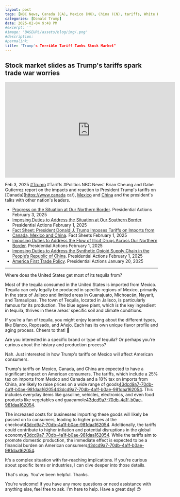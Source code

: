 ```yaml
---
layout: post
tags: [NBC News, Canada (CA), Mexico (MX), China (CN), tariffs, White House (WH), president (POTUS), politics]
categories: [Donald Trump]
date: 2025-02-04 9:48 PM
#excerpt: ''
#image: 'BASEURL/assets/blog/img/.png'
#description:
#permalink:
title: 'Trump's Terrible Tariff Tanks Stock Market"
---
```



## Stock market slides as Trump's tariffs spark trade war worries

<iframe width="560" height="315" src="https://www.youtube.com/embed/ixzvAJ5Yo_E?si=HDJoAc8mmEr8_7Ic" title="YouTube video player" frameborder="0" allow="accelerometer; autoplay; clipboard-write; encrypted-media; gyroscope; picture-in-picture; web-share" referrerpolicy="strict-origin-when-cross-origin" allowfullscreen></iframe>

Feb 3, 2025 [#Trump](https://www.whitehouse.gov/) #Tariffs #Politics
NBC News' Brian Cheung and Gabe Gutierrez report on the impacts and reaction to President Trump's tariffs on [Canada](https://www.canada ca/), [Mexico](https://www.gob.mx/) and [China](https://www.gov.cn/) and the president's talks with other nation's leaders.

- [Progress on the Situation at Our Northern Border](https://www.whitehouse.gov/presidential-actions/2025/02/progress-on-the-situation-at-our-northern-border/). Presidential Actions February 3, 2025
- [Imposing Duties to Address the Situation at Our Southern Border](https://www.whitehouse.gov/presidential-actions/2025/02/imposing-duties-to-address-the-situation-at-our-southern-border/). Presidential Actions February 1, 2025
- [Fact Sheet: President Donald J. Trump Imposes Tariffs on Imports from Canada, Mexico and China](https://www.whitehouse.gov/fact-sheets/2025/02/fact-sheet-president-donald-j-trump-imposes-tariffs-on-imports-from-canada-mexico-and-china/). Fact Sheets February 1, 2025
- [Imposing Duties to Address the Flow of Illicit Drugs Across Our Northern Border](https://www.whitehouse.gov/presidential-actions/2025/02/imposing-duties-to-address-the-flow-of-illicit-drugs-across-our-national-border/). Presidential Actions February 1, 2025
 - [Imposing Duties to Address the Synthetic Opioid Supply Chain in the People’s Republic of China](https://www.whitehouse.gov/presidential-actions/2025/02/imposing-duties-to-address-the-synthetic-opioid-supply-chain-in-the-peoples-republic-of-china/). Presidential Actions February 1, 2025
- [America First Trade Policy](https://www.whitehouse.gov/presidential-actions/2025/01/america-first-trade-policy/). Presidential Actions January 20, 2025

----

Where does the United States get most of its tequila from?

Most of the tequila consumed in the United States is imported from Mexico. Tequila can only legally be produced in specific regions of Mexico, primarily in the state of Jalisco and limited areas in Guanajuato, Michoacán, Nayarit, and Tamaulipas. The town of Tequila, located in Jalisco, is particularly famous for its production. The blue agave plant, which is the key ingredient in tequila, thrives in these areas' specific soil and climate conditions.

If you’re a fan of tequila, you might enjoy learning about the different types, like Blanco, Reposado, and Añejo. Each has its own unique flavor profile and aging process. Cheers to that! 🍹

Are you interested in a specific brand or type of tequila? Or perhaps you're curious about the history and production process?

Nah. Just interested in how Trump's tariffs on Mexico will affect American consumers. 

Trump's tariffs on Mexico, Canada, and China are expected to have a significant impact on American consumers. The tariffs, which include a 25% tax on imports from Mexico and Canada and a 10% tax on imports from China, are likely to raise prices on a wide range of goods[43dcd9a7-70db-4a1f-b0ae-981daa162054](https://www.nbcchicago.com/news/local/what-could-trumps-tariffs-on-mexico-canada-and-china-mean-for-consumers-heres-what-to-know/3662616/?citationMarker=43dcd9a7-70db-4a1f-b0ae-981daa162054 "1")[43dcd9a7-70db-4a1f-b0ae-981daa162054](https://apnews.com/article/trump-tariffs-trade-china-mexico-canada-inflation-753a09d56cd318f2eb1d2efe3c43b7d4?citationMarker=43dcd9a7-70db-4a1f-b0ae-981daa162054 "2"). This includes everyday items like gasoline, vehicles, electronics, and even food products like vegetables and guacamole[43dcd9a7-70db-4a1f-b0ae-981daa162054](https://www.msn.com/en-nz/news/other/how-trump-s-tariffs-on-mexico-canada-and-china-could-impact-us-consumers/ar-AA1uNFNe?citationMarker=43dcd9a7-70db-4a1f-b0ae-981daa162054 "3").

The increased costs for businesses importing these goods will likely be passed on to consumers, leading to higher prices at the checkout[43dcd9a7-70db-4a1f-b0ae-981daa162054](https://www.nbcwashington.com/news/business/money-report/heres-how-tariffs-on-canada-china-and-mexico-may-impact-u-s-consumers/3832543/?citationMarker=43dcd9a7-70db-4a1f-b0ae-981daa162054 "4"). Additionally, the tariffs could contribute to higher inflation and potential disruptions in the global economy[43dcd9a7-70db-4a1f-b0ae-981daa162054](https://apnews.com/article/trump-tariffs-trade-china-mexico-canada-inflation-753a09d56cd318f2eb1d2efe3c43b7d4?citationMarker=43dcd9a7-70db-4a1f-b0ae-981daa162054 "2"). While the tariffs aim to promote domestic production, the immediate effect is expected to be a financial burden on American consumers[43dcd9a7-70db-4a1f-b0ae-981daa162054](https://www.nbcchicago.com/news/local/what-could-trumps-tariffs-on-mexico-canada-and-china-mean-for-consumers-heres-what-to-know/3662616/?citationMarker=43dcd9a7-70db-4a1f-b0ae-981daa162054 "1").

It's a complex situation with far-reaching implications. If you're curious about specific items or industries, I can dive deeper into those details.

That's okay. You've been helpful. Thanks. 

You're welcome! If you have any more questions or need assistance with anything else, feel free to ask. I'm here to help. Have a great day! 😊


